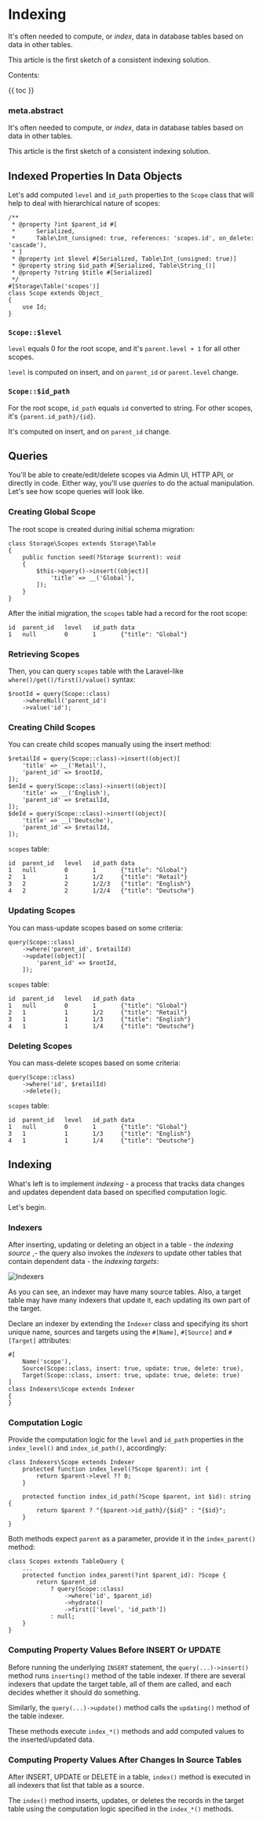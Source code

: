 # Indexing

It's often needed to compute, or *index*, data in database tables based on data in other tables.

This article is the first sketch of a consistent indexing solution.

Contents:

{{ toc }}   

### meta.abstract

It's often needed to compute, or *index*, data in database tables based on data in other tables.

This article is the first sketch of a consistent indexing solution.

## Indexed Properties In Data Objects

Let's add computed `level` and `id_path` properties to the `Scope` class that will help to deal with hierarchical nature of scopes:

    /**
     * @property ?int $parent_id #[
     *      Serialized,
     *      Table\Int_(unsigned: true, references: 'scopes.id', on_delete: 'cascade'),
     * ]
     * @property int $level #[Serialized, Table\Int_(unsigned: true)]
     * @property string $id_path #[Serialized, Table\String_()]
     * @property ?string $title #[Serialized]
     */
    #[Storage\Table('scopes')]
    class Scope extends Object_
    {
        use Id;
    }

### `Scope::$level`

`level` equals 0 for the root scope, and it's `parent.level + 1` for all other scopes.

`level` is computed on insert, and on `parent_id` or `parent.level` change.

### `Scope::$id_path`

For the root scope, `id_path` equals `id` converted to string. For other scopes, it's `{parent.id_path}/{id}`.

It's computed on insert, and on `parent_id` change.

## Queries

You'll be able to create/edit/delete scopes via Admin UI, HTTP API, or directly in code. Either way, you'll use *queries* to do the actual manipulation. Let's see how scope queries will look like.

### Creating Global Scope

The root scope is created during initial schema migration:

    class Storage\Scopes extends Storage\Table
    {
        public function seed(?Storage $current): void
        {
            $this->query()->insert((object)[
                'title' => __('Global'),
            ]);
        }
    }    

After the initial migration, the `scopes` table had a record for the root scope:

    id  parent_id   level   id_path data
    1   null        0       1       {"title": "Global"}

### Retrieving Scopes

Then, you can query `scopes` table with the Laravel-like `where()/get()/first()/value()` syntax:

    $rootId = query(Scope::class)
        ->whereNull('parent_id')
        ->value('id');

### Creating Child Scopes

You can create child scopes manually using the insert method:

    $retailId = query(Scope::class)->insert((object)[
        'title' => __('Retail'),
        'parent_id' => $rootId,
    ]);
    $enId = query(Scope::class)->insert((object)[
        'title' => __('English'),
        'parent_id' => $retailId,
    ]);
    $deId = query(Scope::class)->insert((object)[
        'title' => __('Deutsche'),
        'parent_id' => $retailId,
    ]);


`scopes` table:

    id  parent_id   level   id_path data
    1   null        0       1       {"title": "Global"}
    2   1           1       1/2     {"title": "Retail"}
    3   2           2       1/2/3   {"title": "English"}
    4   2           2       1/2/4   {"title": "Deutsche"}

### Updating Scopes

You can mass-update scopes based on some criteria:

    query(Scope::class)
        ->where('parent_id', $retailId)
        ->update((object)[
            'parent_id' => $rootId,
        ]);

`scopes` table:

    id  parent_id   level   id_path data
    1   null        0       1       {"title": "Global"}
    2   1           1       1/2     {"title": "Retail"}
    3   1           1       1/3     {"title": "English"}
    4   1           1       1/4     {"title": "Deutsche"}

### Deleting Scopes

You can mass-delete scopes based on some criteria:

    query(Scope::class)
        ->where('id', $retailId)
        ->delete();

`scopes` table:

    id  parent_id   level   id_path data
    1   null        0       1       {"title": "Global"}
    3   1           1       1/3     {"title": "English"}
    4   1           1       1/4     {"title": "Deutsche"}

## Indexing

What's left is to implement *indexing* - a process that tracks data changes and updates dependent data based on specified computation logic.

Let's begin.

### Indexers

After inserting, updating or deleting an object in a table - the *indexing source* ,- the query also invokes the *indexers* to update other tables that contain dependent data - the *indexing targets*:

![Indexers](indexers.png)

As you can see, an indexer may have many source tables. Also, a target table may have many indexers that update it, each updating its own part of the target.

Declare an indexer by extending the `Indexer` class and specifying its short unique name, sources and targets using the `#[Name]`, `#[Source]` and `#[Target]` attributes:

    #[
        Name('scope'), 
        Source(Scope::class, insert: true, update: true, delete: true), 
        Target(Scope::class, insert: true, update: true, delete: true)
    ]
    class Indexers\Scope extends Indexer
    {
    }

### Computation Logic

Provide the computation logic for the `level` and `id_path` properties in the `index_level()` and `index_id_path()`, accordingly:

    class Indexers\Scope extends Indexer
        protected function index_level(?Scope $parent): int {
            return $parent->level ?? 0;        
        }
        
        protected function index_id_path(?Scope $parent, int $id): string {
            return $parent ? "{$parent->id_path}/{$id}" : "{$id}";
        }
    }

Both methods expect `parent` as a parameter, provide it in the `index_parent()` method:

    class Scopes extends TableQuery {
        ...
        protected function index_parent(?int $parent_id): ?Scope {
            return $parent_id
                ? query(Scope::class)
                    ->where('id', $parent_id)
                    ->hydrate()
                    ->first(['level', 'id_path'])
                : null;
        }
    }

### Computing Property Values Before INSERT Or UPDATE

Before running the underlying `INSERT` statement, the `query(...)->insert()` method runs `inserting()` method of the table indexer. If there are several indexers that update the target table, all of them are called, and each decides whether it should do something.

Similarly, the `query(...)->update()` method calls the `updating()` method of the table indexer.

These methods execute `index_*()` methods and add computed values to the inserted/updated data.

### Computing Property Values After Changes In Source Tables

After INSERT, UPDATE or DELETE in a table, `index()` method is executed in all indexers that list that table as a source. 

The `index()` method inserts, updates, or deletes the records in the target table using the computation logic specified in the `index_*()` methods.